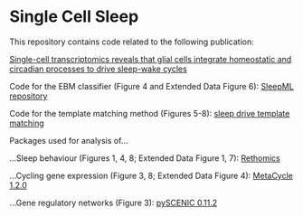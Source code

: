 Single Cell Sleep
====================================================================================================================================

This repository contains code related to the following publication:

[Single-cell transcriptomics reveals that glial cells integrate homeostatic and circadian processes to drive sleep-wake cycles](https://www.biorxiv.org/content/10.1101/2023.03.22.533150v1)


Code for the EBM classifier (Figure 4 and Extended Data Figure 6): [SleepML repository](https://github.com/shaliulab/SleepML/blob/master/README.md)

Code for the template matching method (Figures 5-8): [sleep drive template matching](https://github.com/shaliulab/Single_Cell_Sleep/blob/master/sleep_drive/)


Packages used for analysis of...

...Sleep behaviour (Figures 1, 4, 8; Extended Data Figure 1, 7): [Rethomics](https://github.com/rethomics/rethomics.github.io)

...Cycling gene expression (Figure 3, 8; Extended Data Figure 4): [MetaCycle 1.2.0](https://github.com/gangwug/MetaCycle)

...Gene regulatory networks (Figure 3): [pySCENIC 0.11.2](https://github.com/aertslab/pySCENIC)
